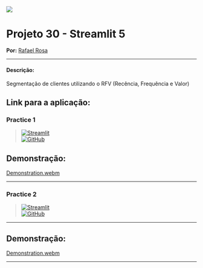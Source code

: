 [![](https://raw.githubusercontent.com/raafarosa/Ebac_Data_Scientist_General/main/utilities/newebac_logo_black_half.png)](https://github.com/raafarosa/Ebac_Data_Scientist_General)
---

# Projeto 30 - Streamlit 5

**Por:** [Rafael Rosa](https://www.linkedin.com/in/rafael-rosa-alves/)<br>

---

#### **Descrição:**
Segmentação de clientes utilizando o RFV (Recência, Frequência e Valor)

## Link para a aplicação:

### Practice 1

> [![Streamlit](https://img.shields.io/badge/Streamlit-FF4B4B?logo=Streamlit&logoColor=white)](https://md28-practice-telemarketing-analysis.streamlit.app/) <br>
> [![GitHub](https://img.shields.io/github/directory-file-count/raafarosa/Ebac_Data_Scientist_General/Module_19_-_Streamlit2%2FPractice_1?type=dir&style=flat-square&logo=Github)](https://github.com/raafarosa/Ebac_Data_Scientist_General/tree/main/Module_28_-_Streamlit_3_4)

## Demonstração:
[Demonstration.webm](https://github.com/raafarosa/Ebac_Data_Scientist_General/assets/141688193/a9f9dd27-588b-43ce-b8c4-b74ac940ab7c)

---

### Practice 2

> [![Streamlit](https://img.shields.io/badge/Streamlit-FF4B4B?logo=Streamlit&logoColor=white)](https://md28-practice-telemarketing-analysis.streamlit.app/) <br>
> [![GitHub](https://img.shields.io/github/directory-file-count/raafarosa/Ebac_Data_Scientist_General/Module_19_-_Streamlit2%2FPractice_1?type=dir&style=flat-square&logo=Github)](https://github.com/raafarosa/Ebac_Data_Scientist_General/tree/main/Module_28_-_Streamlit_3_4)
---

## Demonstração:
[Demonstration.webm](https://github.com/raafarosa/Ebac_Data_Scientist_General/assets/141688193/a9f9dd27-588b-43ce-b8c4-b74ac940ab7c)

---